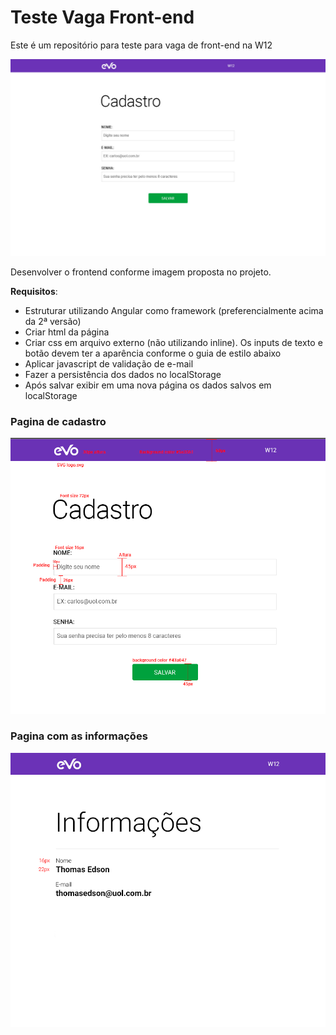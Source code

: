 # Teste Vaga Front-end
Este é um repositório para teste para vaga de front-end na W12

![alt text](images/TESTE-FRONT.jpg)


Desenvolver o frontend conforme imagem proposta no projeto.

**Requisitos**:
- Estruturar utilizando Angular como framework (preferencialmente acima da 2ª versão)
- Criar html da página
- Criar css em arquivo externo (não utilizando inline). Os inputs de texto e botão devem ter a aparência conforme o guia de estilo abaixo
- Aplicar javascript de validação de e-mail
- Fazer a persistência dos dados no localStorage
- Após salvar exibir em uma nova página os dados salvos em localStorage


### Pagina de cadastro
![alt text](images/especificacao.PNG)

### Pagina com as informações
![alt text](images/informacoes.png)
